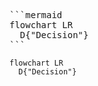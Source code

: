 <pre>
```mermaid
flowchart LR
  D{"Decision"}
```
</pre>

```mermaid
flowchart LR
  D{"Decision"}
```
